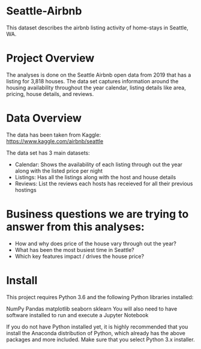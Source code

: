# Seattle-Airbnb
This dataset describes the airbnb listing activity of home-stays in Seattle, WA.


# Project Overview
The analyses is done on the Seattle Airbnb open data from 2019 that has a listing for 3,818 houses. The data set captures information around the housing availability throughout the year calendar, listing details like area, pricing, house details, and reviews. 

# Data Overview
The data has been taken from Kaggle:
https://www.kaggle.com/airbnb/seattle

The data set has 3 main datasets:
- Calendar: Shows the availability of each listing through out the year along with the listed price per night
- Listings: Has all the listings along with the host and house details
- Reviews: List the reviews each hosts has receieved for all their previous hostings

# Business questions we are trying to answer from this analyses:
- How and why does price of the house vary through out the year?
- What has been the most busiest time in Seattle?
- Which key features impact / drives the house price?


# Install
This project requires Python 3.6 and the following Python libraries installed:

NumPy
Pandas
matplotlib
seaborn
sklearn
You will also need to have software installed to run and execute a Jupyter Notebook

If you do not have Python installed yet, it is highly recommended that you install the Anaconda distribution of Python, which already has the above packages and more included. Make sure that you select Python 3.x installer.
